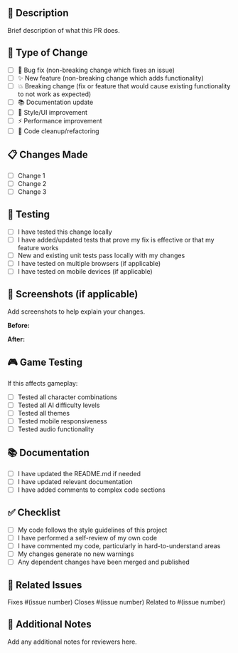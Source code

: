 ## 🎯 Description
Brief description of what this PR does.

## 🔄 Type of Change
- [ ] 🐛 Bug fix (non-breaking change which fixes an issue)
- [ ] ✨ New feature (non-breaking change which adds functionality)
- [ ] 💥 Breaking change (fix or feature that would cause existing functionality to not work as expected)
- [ ] 📚 Documentation update
- [ ] 🎨 Style/UI improvement
- [ ] ⚡ Performance improvement
- [ ] 🧹 Code cleanup/refactoring

## 📋 Changes Made
- [ ] Change 1
- [ ] Change 2
- [ ] Change 3

## 🧪 Testing
- [ ] I have tested this change locally
- [ ] I have added/updated tests that prove my fix is effective or that my feature works
- [ ] New and existing unit tests pass locally with my changes
- [ ] I have tested on multiple browsers (if applicable)
- [ ] I have tested on mobile devices (if applicable)

## 📸 Screenshots (if applicable)
Add screenshots to help explain your changes.

**Before:**
<!-- Screenshot before changes -->

**After:**
<!-- Screenshot after changes -->

## 🎮 Game Testing
If this affects gameplay:
- [ ] Tested all character combinations
- [ ] Tested all AI difficulty levels
- [ ] Tested all themes
- [ ] Tested mobile responsiveness
- [ ] Tested audio functionality

## 📚 Documentation
- [ ] I have updated the README.md if needed
- [ ] I have updated relevant documentation
- [ ] I have added comments to complex code sections

## ✅ Checklist
- [ ] My code follows the style guidelines of this project
- [ ] I have performed a self-review of my own code
- [ ] I have commented my code, particularly in hard-to-understand areas
- [ ] My changes generate no new warnings
- [ ] Any dependent changes have been merged and published

## 🔗 Related Issues
Fixes #(issue number)
Closes #(issue number)
Related to #(issue number)

## 🎉 Additional Notes
Add any additional notes for reviewers here.